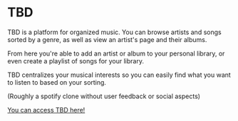 # TBD

TBD is a platform for organized music. You can browse artists and songs sorted by a genre, as well as view an artist's page and their albums.  

From here you're able to add an artist or album to your personal library, or even create a playlist of songs for your library.  

TBD centralizes your musical interests so you can easily find what you want to listen to based on your sorting.  

(Roughly a spotify clone without user feedback or social aspects)

[You can access TBD here!](https://sb-tbd.herokuapp.com/)
